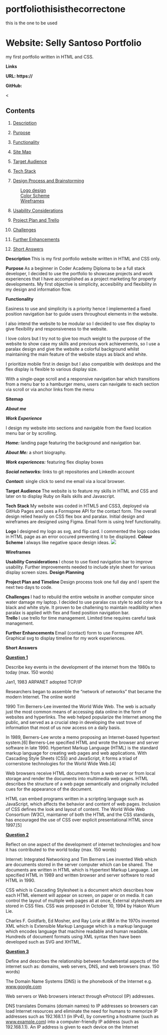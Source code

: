 # portfoliothisisthecorrectone
this is the one to be used 

<h1>Website: Selly Santoso Portfolio</h1>

my first portfolio written in HTML and CSS. 

  

<b>Links </b>

<b>URL: https:// </b>

<b>GitHub: </b><a href=url(https://github.com/sellysantoso) target="_blank"></a>


<

 

<h2><b>Contents </b></h2>

1. <a href="#description"> Description </a><br>
2. <a href="#purpose">Purpose </a><br>
3. <a href="#functionality">Functionality</a><br>
4. <a href="#sitemap">Site Map</a><br>

6. <a href="#audience"> Target Audience</a><br>
7. <a href="#tech">Tech Stack</a><br>
8. <a href="#design">Design Process and Brainstorming
   </a><br>
    <ul>     <a href="#logo">Logo design</a><br></ul>
    <ul> <a href="#moodboard">Color Scheme</a><br></ul>
    <ul> <a href="#wireframes">Wireframes</a><br></ul>
9. <a href="#usability"> Usability Considerations</a><br>
10. <a href="#plan">Project Plan and Trello</a><br>
11. <a href="#challenges">Challenges</a><br>
12. <a href="#enhancements">Further Enhancements</a><br>
13. <a href="#answers">Short Answers</a><br>

<b><a name="description">Description</a> </b>
This is my first portfolio website written in HTML and CSS only.

<b><a name="Purpose">Purpose</a> </b>
As a beginner in Coder Academy Diploma to be a full stack developer, I decided to use the portfolio to showcase projects and work experiences that I have accomplished as a project marketing for property developments. My first objective is simplicity, accesibility and flexibility in my design and information flow.


<b><a name="functionality">Functionality</a> </b>

Easiness to use and simplicity is a priority hence I implemented a fixed position navigation bar to guide users throughout elements in the website.  

I also intend the website to be modular so I decided to use flex display to give flexibility and responsiveness to the website.  

I love colors but I try not to give too much weight to the purpose of the website to show case my skills and previous work achievements, so I use a paralax design and give the website a colorful background whilst maintaining the main feature of the website stays as black and white. 

I prioritize mobile first in design but I also compatible with desktops and the flex display is flexible to various display size.  

With a single-page scroll and a responsive navigation bar which transitions from a menu bar to a hamburger menu, users can navigate to each section via scroll or via anchor links from the menu 

<b><a name="sitemap">Sitemap</a></b>

<i><b>About me </b></i>

<i><b>Work Experience</b> </i>

I design my website into sections and navigable from the fixed location menu bar or by scrolling.  

<i><b>Home:</b></i> landing page featuring the background and navigation bar. 

<i><b>About Me:</b></i> a short biography. 

<i><b>Work experiences:</b></i> featuring flex display boxes 



<i><b>Social networks:</b></i> links to git repositories and LinkedIn account 

<i><b>Contact:</b></i> single click to send me email via a local browser. 

 
<b><a name="audience">Target Audience </a></b>
The website is to feature my skills in HTML and CSS and later on to display Ruby on Rails skills and Javascript. 

<b><a name="tech">Tech Stack </a></b>
My website was coded in HTML5 and CSS3, deployed via GitHub Pages and uses a Formspree API for the contact form. The overall design relied heavily on CSS flex box and paralax. Initial design and wireframes are designed using Figma. Email form is using href functionality. 

<a name="design">
<b>Logo </b>
I designed my logo as svg, and flip card. I commented the logo codes in HTML page as an error occured preventing it to be displayed. 
<b>Colour Scheme </b>
I always like negative space design ideas. 
<img src="neg_space.png">

<b>Wireframes </b>

</a>

<b><a name="usability">Usability Considerations </b></a>
I chose to use fixed navigation bar to improve usability. Further improvements needed to include style sheet for various display screen sizes. 
<b><a name="design">Design Planning </b></a>

<b>Project Plan and Timeline </b>
Design process took one full day and I spent the next two days to code. 

<b><a name="challenges">Challenges </b></a>
I had to rebuild the entire website in another computer since water damage my laptop. I decided to use paralax css style to add color to a black and white style. It proven to be challening to maintain readibility when paralax is applied with flex and fixed position navigation bar. <br>
<b><a name="plan">Trello </b></a>
I use trello for time management. Limited time requires careful task management. 

<b><a name="enhancements">Further Enhancements </b></a>
Email (contact) form to use Formspree API. 
Graphical svg to display timeline for my work experiences.


<b><a name="answers">Short Answers </b></a>

<b><u>Question 1 </u></b>

 Describe key events in the development of the internet from the 1980s to today (max. 150 words) 

Jan1, 1983    ARPANET adopted TCP/IP 

Researchers began to assemble the “network of networks” that became the modern Internet. The online world 

1990    Tim Berners-Lee invented the World Wide Web. The web is actually just the most common means of accessing data online in the form of websites and hyperlinks. The web helped popularize the Internet among the public, and served as a crucial step in developing the vast trove of information that most of us now access on a daily basis. 

In 1989, Berners-Lee wrote a memo proposing an Internet-based hypertext system.[6] Berners-Lee specified HTML and wrote the browser and server software in late 1990. Hypertext Markup Language (HTML) is the standard markup language for creating web pages and web applications. With Cascading Style Sheets (CSS) and JavaScript, it forms a triad of cornerstone technologies for the World Wide Web.[4] 

Web browsers receive HTML documents from a web server or from local storage and render the documents into multimedia web pages. HTML describes the structure of a web page semantically and originally included cues for the appearance of the document. 

HTML can embed programs written in a scripting language such as JavaScript, which affects the behavior and content of web pages. Inclusion of CSS defines the look and layout of content. The World Wide Web Consortium (W3C), maintainer of both the HTML and the CSS standards, has encouraged the use of CSS over explicit presentational HTML since 1997.[5] 

 
<b><u>Question 2</u></b> 

Reflect on one aspect of the development of internet technologies and how it has contributed to the world today (max. 150 words) 

Internet: Integrated Networking and Tim Berners Lee invented Web which are documents stored in the server computer which can be shared. The documents are written in HTML which is Hypertext Markup Language. Lee specified HTML in 1989 and written browser and server software to read HTML in 1990. 

 CSS which is Cascading Stylesheet is a document which describes how each HTML element will appear on screen, on paper or on media. It can control the layout of multiple web pages all at once, External stylesheets are stored in CSS files. CSS was proposed in October 10, 1994 by Hakon Wium Lie. 

Charles F. Goldfarb, Ed Mosher, and Ray Lorie at IBM in the 1970s invented XML which is Extensible Markup Language which is a markup language which encodes language that machine readable and human readable. Hundreds of document formats using XML syntax then have been developed such as SVG and XHTML. 

 

<b><u>Question 3</u></b> 

Define and describes the relationship between fundamental aspects of the internet such as: domains, web servers, DNS, and web browsers (max. 150 words) 

The Domain Name Systems (DNS) is the phonebook of the Internet e.g. www.google.com 

Web servers or Web browsers interact through eProtocol (IP) addresses. 

DNS translates Domains (domain names) to IP addresses so browsers can load Internet resources and eliminate the need for humans to memorize IP addresses such as 192.168.1.1 (in IPv4), by converting a hostname (such as www.example.com) into a computer-friendly IP address (such as 192.168.1.1). An IP address is given to each device on the Internet 
